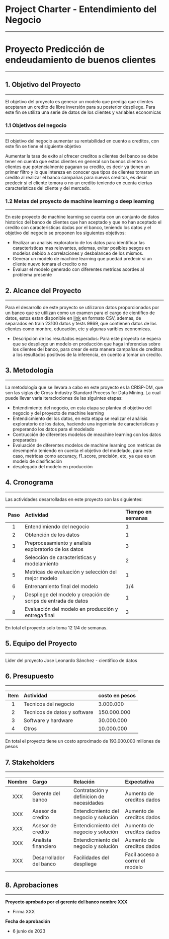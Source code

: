 # Project Charter - Entendimiento del Negocio
---

# Proyecto Predicción de endeudamiento de buenos clientes
---

## 1. Objetivo del Proyecto
---

El objetivo del proyecto es generar un modelo que prediga que clientes aceptaran un credito de libre inversión para su posterior despliege. Para este fin se utiliza una serie de datos de los clientes y variables economicas

### 1.1 Objetivos del negocio
---

El objetivo del negocio aumentar su rentabilidad en cuento a creditos, con este fin se tiene el siguiente objetivo

Aumentar la tasa de exito al ofrecer creditos a clientes del banco se debe tener en cuenta que estos clientes en general son buenos clientes o clientes que potencialmente pagaran su credito, es decir ya tienen un primer filtro y lo que intereza en conocer que tipos de clientes tomaran un credito al realizar el banco campañas para nuevos creditos, es decir predecir si el cliente tomora o no un credito teniendo en cuenta ciertas caracteristicas del cliente y del mercado.

### 1.2 Metas del proyecto de machine learning o deep learning
---

En este proyecto de machine learning se cuenta con un conjunto de datos historico del banco de clientes que han aceptado y que no han aceptado el credito con caracteristicas dadas por el banco, teniendo los datos y el objetivo del negocio se proponen los siguientes objetivos:

* Realizar un analisis exploratorio de los datos para identificar las caracteristicas mas relevantes, ademas, evitar posibles sesgos en modelos debido a correlaciones y desbalanceo de los mismos.
* Generar un modelo de machine learning que puedad predecir si un cliente nuevo tomara el credito o no
* Evaluar el modelo generado con diferentes metricas acordes al problema presente

## 2. Alcance del Proyecto
---

Para el desarrollo de este proyecto se utilizaron datos proporcionados por un banco que se utilizan como un examen para el cargo de cientifico de datos, estos estan disponible en [link](https://www.mediafire.com/folder/xzpcnokbul9ea/data) en formato CSV, ademas, de separados en train 23100 datos y tests 9869, que contienen datos de los clientes como monbre, educación, etc y algunas varibles economicas.  

* Descripción de los resultados esperados:
Para este proyecto se espera que se despliege un modelo en producción que haga inferencias sobre los clientes del banco, para crear de esta manera campañas de creditos a los resultados positivos de la inferencia, en cuento a tomar un credito.


## 3. Metodología
---
La metodología que se llevara a cabo en este proyecto es la CRISP-DM, que son las siglas de Cross-Industry Standard Process for Data Mining. La cual puede llevar varia iteraciociones de las siguintes etapas:
* Entendimiento del negocio, en esta etapa se plantea el objetivo del negocio y del proyecto de machine learning
* Entendicmiento del los datos, en esta etapa se realizar el análisis exploratorio de los datos, haciendo una ingenieria de caracteristicas y preperando los datos para el modelado
* Contrucción de diferentes modelos de meachine learning con los datos preparados 
* Evaluación de diferentes modelos de machine learning con metricas de desempeño teniendo en cuenta el objetivo del modelado, para este caso, metricas como accuracy, f1_score, precisión, etc, ya que es un modelo de clasificación 
* desplegado del modelo en producción
## 4. Cronograma
---
Las actividades desarrolladas en este proyecto son las siguientes:


|Paso|Actividad|Tiempo en semanas|
|:---:|:---|:---|
|1|Entendimiendo del negocio|1|
|2|Obtención de los datos|1|
|3|Preprocesamiento y analisis exploratorio de los datos|3|
|4|Selección de caracteristicas y modelamiento |2|
|5|Metricas de evaluación y selección del mejor modelo |1|
|6|Entrenamiento final del modelo |1/4|
|7|Despliege del modelo y creación de scrips de entrada de datos|1|
|8|Evaluación del modelo en producción y entrega final|3|

En total el proyecto solo toma 12 1/4 de semanas.

## 5. Equipo del Proyecto
---
Lider del proyecto
Jose Leonardo Sánchez - cientifico de datos

## 6. Presupuesto
---
|Item|Actividad|costo en pesos|
|:---:|:---|:---|
|1|Tecnicos del negocio|3.000.000|
|2|Tecnicos de datos y software|150.000.000|
|3|Software y hardware|30.000.000|
|4|Otros |10.000.000|

En total el proyecto tiene un costo aproximado de 
193.000.000 millones de pesos
## 7. Stakeholders
---
|Nombre|Cargo|Relación|Expectativa|
|:---:|:---|:---|:---|
|XXX|Gerente del banco|Contratación y definicion de necesidades|Aumento de creditos dados| 
|XXX|Asesor de credito|Entendicmiento del negocio y solución|Aumento de creditos dados|
|XXX|Asesor de credito|Entendicmiento del negocio y solución|Aumento de creditos dados|
|XXX|Analista financiero|Entendicmiento del negocio y solución|Aumento de creditos dados|
|XXX|Desarrollador del banco|Facilidades del despliege|Facil acceso a correr el modelo|
## 8. Aprobaciones
---
**Proyecto aprobado por el gerente del banco nombre XXX** 
- Firma XXX

**Fecha de aprobación** 
- 6 junio de 2023


